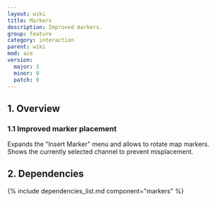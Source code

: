 ```yaml
---
layout: wiki
title: Markers
description: Improved markers.
group: feature
category: interaction
parent: wiki
mod: ace
version:
  major: 3
  minor: 0
  patch: 0
---
```


## 1. Overview

### 1.1 Improved marker placement
Expands the "Insert Marker" menu and allows to rotate map markers. Shows the currently selected channel to prevent misplacement.

## 2. Dependencies

{% include dependencies_list.md component="markers" %}
